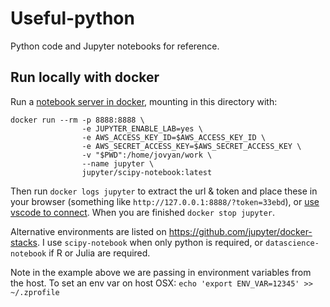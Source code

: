 # Useful-python
Python code and Jupyter notebooks for reference.

## Run locally with docker
Run a [notebook server in docker](https://jupyter-docker-stacks.readthedocs.io/en/latest/index.html), mounting in this directory with:
```
docker run --rm -p 8888:8888 \
                -e JUPYTER_ENABLE_LAB=yes \
                -e AWS_ACCESS_KEY_ID=$AWS_ACCESS_KEY_ID \
                -e AWS_SECRET_ACCESS_KEY=$AWS_SECRET_ACCESS_KEY \
                -v "$PWD":/home/jovyan/work \
                --name jupyter \
                jupyter/scipy-notebook:latest
```
Then run `docker logs jupyter` to extract the url & token and place these in your browser (something like `http://127.0.0.1:8888/?token=33ebd`), or [use vscode to connect](https://code.visualstudio.com/docs/python/jupyter-support#_connect-to-a-remote-jupyter-server). When you are finished `docker stop jupyter`. 

Alternative environments are listed on https://github.com/jupyter/docker-stacks. I use `scipy-notebook` when only python is required, or `datascience-notebook` if R or Julia are required. 

Note in the example above we are passing in environment variables from the host. To set an env var on host OSX: `echo 'export ENV_VAR=12345' >> ~/.zprofile`